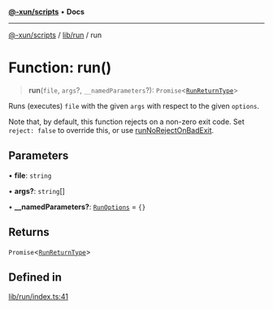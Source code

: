 [**@-xun/scripts**](../../../README.md) • **Docs**

***

[@-xun/scripts](../../../README.md) / [lib/run](../README.md) / run

# Function: run()

> **run**(`file`, `args`?, `__namedParameters`?): `Promise`\<[`RunReturnType`](../type-aliases/RunReturnType.md)\>

Runs (executes) `file` with the given `args` with respect to the given
`options`.

Note that, by default, this function rejects on a non-zero exit code.
Set `reject: false` to override this, or use [runNoRejectOnBadExit](runNoRejectOnBadExit.md).

## Parameters

• **file**: `string`

• **args?**: `string`[]

• **\_\_namedParameters?**: [`RunOptions`](../type-aliases/RunOptions.md) = `{}`

## Returns

`Promise`\<[`RunReturnType`](../type-aliases/RunReturnType.md)\>

## Defined in

[lib/run/index.ts:41](https://github.com/Xunnamius/xscripts/blob/57333eb95500d47b37fb5be30901f27ce55d7211/lib/run/index.ts#L41)
